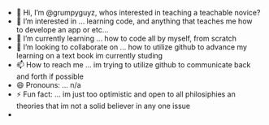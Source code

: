 - 👋 Hi, I’m @grumpyguyz, whos interested in teaching a teachable novice?
- 👀 I’m interested in ... learning code, and anything that teaches me how to develope an app or etc...
- 🌱 I’m currently learning ... how to code all by myself, from scratch
- 💞️ I’m looking to collaborate on ... how to utilize github to advance my learning on a text book im currently studing
- 📫 How to reach me ... im trying to utilize github to communicate back and forth if possible
- 😄 Pronouns: ... n/a
- ⚡ Fun fact: ... im just too optimistic and open to all philosiphies an theories that im not a solid believer in any one issue
- 
